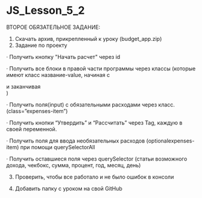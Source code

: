 # JS_Lesson_5_2

ВТОРОЕ ОБЯЗАТЕЛЬНОЕ ЗАДАНИЕ:

1. Скачать архив, прикрепленный к уроку (budget_app.zip)
2. Задание по проекту

· Получить кнопку "Начать расчет" через id

· Получить все блоки в правой части программы через классы (которые имеют класс название-value, начиная с <div class="budget-value"></div> и заканчивая <div class="yearsavings-value"></div>)

· Получить поля(input) c обязательными расходами через класс. (class=”expenses-item”)

· Получить кнопки “Утвердить” и “Рассчитать” через Tag, каждую в своей переменной.

· Получить поля для ввода необязательных расходов (optionalexpenses-item) при помощи querySelectorAll

· Получить оставшиеся поля через querySelector (статьи возможного дохода, чекбокс, сумма, процент, год, месяц, день)

3. Проверить, чтобы все работало и не было ошибок в консоли

4. Добавить папку с уроком на свой GitHub

